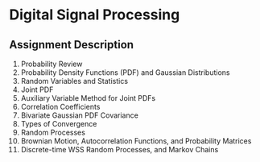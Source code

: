 # Digital Signal Processing

## Assignment Description
1. Probability Review
2. Probability Density Functions (PDF) and Gaussian Distributions
3. Random Variables and Statistics
4. Joint PDF
5. Auxiliary Variable Method for Joint PDFs
6. Correlation Coefficients
7. Bivariate Gaussian PDF Covariance
8. Types of Convergence
9. Random Processes
10. Brownian Motion, Autocorrelation Functions, and Probability Matrices
11. Discrete-time WSS Random Processes, and Markov Chains
